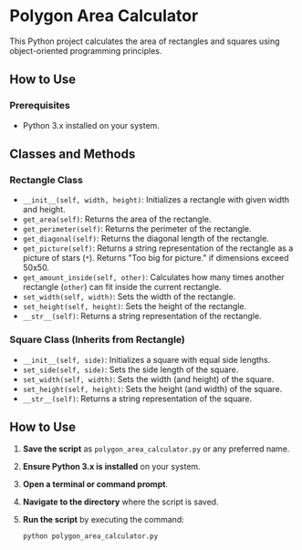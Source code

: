 # Polygon Area Calculator

This Python project calculates the area of rectangles and squares using object-oriented programming principles.

## How to Use

### Prerequisites

- Python 3.x installed on your system.


## Classes and Methods

### Rectangle Class

- `__init__(self, width, height)`: Initializes a rectangle with given width and height.
- `get_area(self)`: Returns the area of the rectangle.
- `get_perimeter(self)`: Returns the perimeter of the rectangle.
- `get_diagonal(self)`: Returns the diagonal length of the rectangle.
- `get_picture(self)`: Returns a string representation of the rectangle as a picture of stars (`*`). Returns "Too big for picture." if dimensions exceed 50x50.
- `get_amount_inside(self, other)`: Calculates how many times another rectangle (`other`) can fit inside the current rectangle.
- `set_width(self, width)`: Sets the width of the rectangle.
- `set_height(self, height)`: Sets the height of the rectangle.
- `__str__(self)`: Returns a string representation of the rectangle.

### Square Class (Inherits from Rectangle)

- `__init__(self, side)`: Initializes a square with equal side lengths.
- `set_side(self, side)`: Sets the side length of the square.
- `set_width(self, width)`: Sets the width (and height) of the square.
- `set_height(self, height)`: Sets the height (and width) of the square.
- `__str__(self)`: Returns a string representation of the square.

## How to Use

1. **Save the script** as `polygon_area_calculator.py` or any preferred name.
2. **Ensure Python 3.x is installed** on your system.
3. **Open a terminal or command prompt**.
4. **Navigate to the directory** where the script is saved.
5. **Run the script** by executing the command:
   
   ```bash
   python polygon_area_calculator.py
